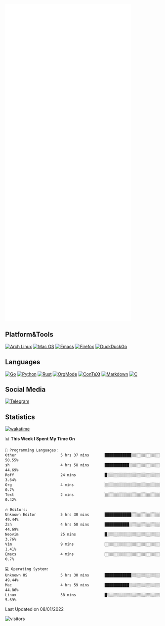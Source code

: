 ![Metrics](https://github.com/SteamedFish/SteamedFish/blob/master/github-metrics.svg)

## Platform&Tools

[![Arch Linux](https://img.shields.io/badge/ArchLinux-1793D1?logo=arch-linux&logoColor=fff&style=flat-square)](https://archlinux.org/)
[![Mac OS](https://img.shields.io/badge/MacOS-000000?style=flat-square&logo=macos&logoColor=F0F0F0)](https://www.apple.com/macos/)
[![Emacs](https://img.shields.io/badge/Emacs-%237F5AB6.svg?&style=flat-square&logo=gnu-emacs&logoColor=white)](https://www.gnu.org/software/emacs/)
[![Firefox](https://img.shields.io/badge/Firefox-FF7139?style=flat-square&logo=Firefox-Browser&logoColor=white)](https://firefox.com/)
[![DuckDuckGo](https://img.shields.io/badge/DuckDuckGo-DE5833?style=flat-square&logo=DuckDuckGo&logoColor=white)](https://duckduckgo.com/)

## Languages

[![Go](https://img.shields.io/badge/Golang-%2300ADD8.svg?style=flat-square&logo=go&logoColor=white)](https://golang.org/)
[![Python](https://img.shields.io/badge/Python-3670A0?style=flat-square&logo=python&logoColor=ffdd54)](https://www.python.org/)
[![Rust](https://img.shields.io/badge/Rust-%23000000.svg?style=flat-square&logo=rust&logoColor=white)](https://www.rust-lang.org/)
[![OrgMode](https://img.shields.io/badge/OrgMode-%23000000.svg?style=flat-square&logo=org&logoColor=white)](https://orgmode.org/)
[![ConTeXt](https://img.shields.io/badge/ConTeXt-%23008080.svg?style=flat-square&logo=latex&logoColor=white)](https://contextgarden.net/)
[![Markdown](https://img.shields.io/badge/MarkDown-%23000000.svg?style=flat-square&logo=markdown&logoColor=white)](https://daringfireball.net/projects/markdown/)
[![C](https://img.shields.io/badge/C-%2300599C.svg?style=flat-square&logo=c&logoColor=white)](https://www.iso.org/standard/74528.html)

## Social Media

[![Telegram](https://img.shields.io/badge/SteamedFish-2CA5E0?style=social&logo=telegram&logoColor=white)](https://t.me/SteamedFish)

## Statistics
[![wakatime](https://wakatime.com/badge/user/168280d6-fcf2-4b4f-ad3a-dc4612f35b38.svg)](https://wakatime.com/@168280d6-fcf2-4b4f-ad3a-dc4612f35b38)

<!--START_SECTION:waka-->
📊 **This Week I Spent My Time On** 

```text
💬 Programming Languages: 
Other                    5 hrs 37 mins       ████████████░░░░░░░░░░░░░   50.55% 
sh                       4 hrs 58 mins       ███████████░░░░░░░░░░░░░░   44.69% 
Roff                     24 mins             █░░░░░░░░░░░░░░░░░░░░░░░░   3.64% 
Org                      4 mins              ░░░░░░░░░░░░░░░░░░░░░░░░░   0.7% 
Text                     2 mins              ░░░░░░░░░░░░░░░░░░░░░░░░░   0.42%

🔥 Editors: 
Unknown Editor           5 hrs 30 mins       ████████████░░░░░░░░░░░░░   49.44% 
Zsh                      4 hrs 58 mins       ███████████░░░░░░░░░░░░░░   44.69% 
Neovim                   25 mins             █░░░░░░░░░░░░░░░░░░░░░░░░   3.76% 
Vim                      9 mins              ░░░░░░░░░░░░░░░░░░░░░░░░░   1.41% 
Emacs                    4 mins              ░░░░░░░░░░░░░░░░░░░░░░░░░   0.7%

💻 Operating System: 
Unknown OS               5 hrs 30 mins       ████████████░░░░░░░░░░░░░   49.44% 
Mac                      4 hrs 59 mins       ███████████░░░░░░░░░░░░░░   44.86% 
Linux                    38 mins             █░░░░░░░░░░░░░░░░░░░░░░░░   5.69%

```


 Last Updated on 08/01/2022
<!--END_SECTION:waka-->

![visitors](https://visitor-badge.laobi.icu/badge?page_id=SteamedFish.SteamedFish)
